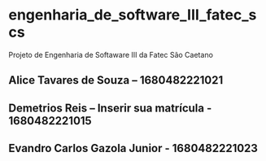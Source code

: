 # engenharia_de_software_III_fatec_scs
Projeto de Engenharia de Softaware III da Fatec São Caetano

## Alice Tavares de Souza – 1680482221021
## Demetrios Reis – Inserir sua matrícula - 1680482221015
## Evandro Carlos Gazola Junior - 1680482221023

